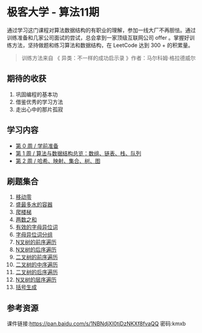 # 极客大学 - 算法11期

通过学习这门课程对算法数据结构的有职业的理解，参加一线大厂不再胆怯。通过训练准备和几家公司面试的尝试，总会拿到一家顶级互联网公司 offer 。掌握好训练方法，坚持做题和练习算法和数据结构，在 LeetCode 达到 300 + 的积累量。

> 训练方法来自 《 异类：不一样的成功启示录 》作者：马尔科姆·格拉德威尔

## 期待的收获

1. 巩固编程的基本功
2. 借鉴优秀的学习方法
3. 走出心中的那片孤寂

## 学习内容

- [第 0 周 / 学前准备](./Week_00/README.md)
- [第 1 周 / 算法与数据结构总览：数组、链表、栈、队列](./Week_01/README.md)
- [第 2 周 / 哈希、映射、集合、树、图](./Week_02/README.md)

## 刷题集合

1. [移动零](./leetcode/283_move-zeroes.md)
2. [盛最多水的容器](./leetcode/11_container-with-most-water.md)
3. [爬楼梯](./leetcode/70_climbing-stairs.md)
4. [两数之和](./leetcode/1_two-sum.md)
5. [有效的字母异位词](./leetcode/242_valid-anagram.md)
6. [字母异位词分组](./leetcode/49_group-anagrams.md)
7. [N叉树的前序遍历](./leetcode/589_n-ary-tree-preorder-traversal.md)
8. [N叉树的后序遍历](./leetcode/589_n-ary-tree-preorder-traversal.md)
9. [二叉树的前序遍历](./leetcode/144_binary-tree-preorder-traversal.md)
10. [二叉树的中序遍历](./leetcode/94_binary-tree-inorder-traversal.md)
11. [二叉树的后序遍历](./leetcode/145_binary-tree-postorder-traversal.md)
12. [N叉树的层序遍历](./leetcode/429_n-ary-tree-level-order-traversal.md)
13. [括号生成](./leetcode/22_generate-parentheses.md)

## 参考资源

课件链接:https://pan.baidu.com/s/1NBNdjXI0tjDzNKXf8fvaQQ  密码:kmxb


